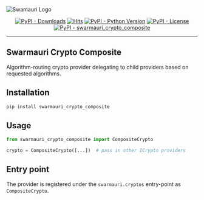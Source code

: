 ![Swamauri Logo](https://res.cloudinary.com/dbjmpekvl/image/upload/v1730099724/Swarmauri-logo-lockup-2048x757_hww01w.png)

<p align="center">
    <a href="https://pypi.org/project/swarmauri_crypto_composite/">
        <img src="https://img.shields.io/pypi/dm/swarmauri_crypto_composite" alt="PyPI - Downloads"/></a>
    <a href="https://hits.sh/github.com/swarmauri/swarmauri-sdk/tree/master/pkgs/standards/swarmauri_crypto_composite/">
        <img alt="Hits" src="https://hits.sh/github.com/swarmauri/swarmauri-sdk/tree/master/pkgs/standards/swarmauri_crypto_composite.svg"/></a>
    <a href="https://pypi.org/project/swarmauri_crypto_composite/">
        <img src="https://img.shields.io/pypi/pyversions/swarmauri_crypto_composite" alt="PyPI - Python Version"/></a>
    <a href="https://pypi.org/project/swarmauri_crypto_composite/">
        <img src="https://img.shields.io/pypi/l/swarmauri_crypto_composite" alt="PyPI - License"/></a>
    <a href="https://pypi.org/project/swarmauri_crypto_composite/">
        <img src="https://img.shields.io/pypi/v/swarmauri_crypto_composite?label=swarmauri_crypto_composite&color=green" alt="PyPI - swarmauri_crypto_composite"/></a>
</p>

---

## Swarmauri Crypto Composite

Algorithm-routing crypto provider delegating to child providers based on requested algorithms.

## Installation

```bash
pip install swarmauri_crypto_composite
```

## Usage

```python
from swarmauri_crypto_composite import CompositeCrypto

crypto = CompositeCrypto([...])  # pass in other ICrypto providers
```

## Entry point

The provider is registered under the `swarmauri.cryptos` entry-point as `CompositeCrypto`.
